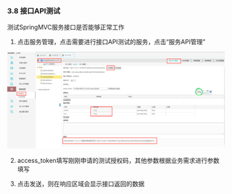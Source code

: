 ### 3.8 接口API测试

测试SpringMVC服务接口是否能够正常工作

1. 点击服务管理，点击需要进行接口API测试的服务，点击“服务API管理”

![](img/service-api-test.png)

2. access_token填写刚刚申请的测试授权码，其他参数根据业务需求进行参数填写

3. 点击发送，则在响应区域会显示接口返回的数据
